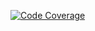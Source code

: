 [![Code Coverage](https://img.shields.io/codecov/c/github/JavaEden/Eden.svg)](https://codecov.io/github/JavaEden/Eden)
